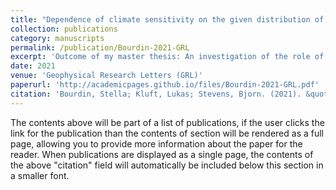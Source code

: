 ```yaml
---
title: "Dependence of climate sensitivity on the given distribution of relative humidity."
collection: publications
category: manuscripts
permalink: /publication/Bourdin-2021-GRL
excerpt: 'Outcome of my master thesis: An investigation of the role of relative humidity for climate sensitvity with a 1D-RCE model.'
date: 2021
venue: 'Geophysical Research Letters (GRL)'
paperurl: 'http://academicpages.github.io/files/Bourdin-2021-GRL.pdf'
citation: 'Bourdin, Stella; Kluft, Lukas; Stevens, Bjorn. (2021). &quot;Dependence of climate sensitivity on the given distribution of relative humidity.&quot; <i>Geophysical Research Letters (GRL)</i>. 1(1).'
---
```


The contents above will be part of a list of publications, if the user clicks the link for the publication than the contents of section will be rendered as a full page, allowing you to provide more information about the paper for the reader. When publications are displayed as a single page, the contents of the above "citation" field will automatically be included below this section in a smaller font.